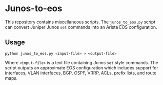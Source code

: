 # Junos-to-eos

This repository contains miscellaneous scripts. The `junos_to_eos.py` script
can convert Juniper Junos `set` commands into an Arista EOS configuration.

## Usage

```
python junos_to_eos.py <input-file> > <output-file>
```

Where `<input-file>` is a text file containing Junos `set` style commands.
The script outputs an approximate EOS configuration which includes support for
interfaces, VLAN interfaces, BGP, OSPF, VRRP, ACLs, prefix lists, and route
maps.
